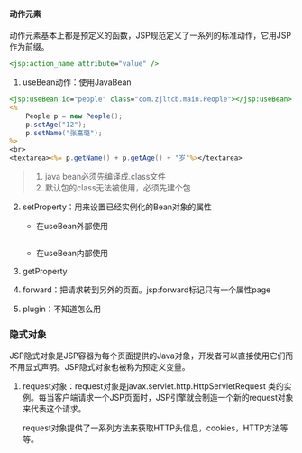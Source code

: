 #### 动作元素

动作元素基本上都是预定义的函数，JSP规范定义了一系列的标准动作，它用JSP作为前缀。

```jsp
<jsp:action_name attribute="value" />
```

1.  useBean动作：使用JavaBean

   ```jsp
   <jsp:useBean id="people" class="com.zjltcb.main.People"></jsp:useBean>
   <%
       People p = new People();
       p.setAge("12");
       p.setName("张嘉璐");
   %>
   <br>
   <textarea><%= p.getName() + p.getAge() + "岁"%></textarea>
   ```

   > 1. java bean必须先编译成.class文件
   > 2. 默认包的class无法被使用，必须先建个包

2. setProperty：用来设置已经实例化的Bean对象的属性

   + 在useBean外部使用

     ```
     
     ```

   + 在useBean内部使用

3. getProperty

4. forward：把请求转到另外的页面。jsp:forward标记只有一个属性page

5. plugin：不知道怎么用



### 隐式对象

JSP隐式对象是JSP容器为每个页面提供的Java对象，开发者可以直接使用它们而不用显式声明。JSP隐式对象也被称为预定义变量。

1. request对象：request对象是javax.servlet.http.HttpServletRequest 类的实例。每当客户端请求一个JSP页面时，JSP引擎就会制造一个新的request对象来代表这个请求。

   request对象提供了一系列方法来获取HTTP头信息，cookies，HTTP方法等等。


